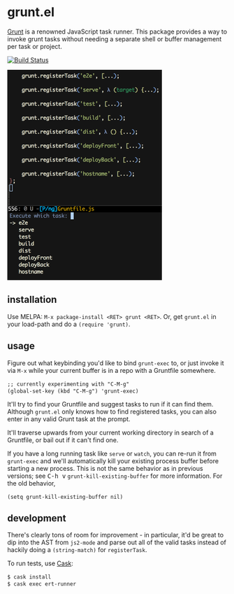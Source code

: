 # grunt.el

[Grunt][] is a renowned JavaScript task runner. This package provides
a way to invoke grunt tasks without needing a separate shell or buffer
management per task or project.

[![Build Status](https://travis-ci.org/gempesaw/grunt.el.svg?branch=master)](https://travis-ci.org/gempesaw/grunt.el)

![screenshot.png](screenshot.png)

## installation

Use MELPA: `M-x package-install <RET> grunt <RET>`. Or, get `grunt.el`
in your load-path and do a `(require 'grunt)`.

## usage

Figure out what keybinding you'd like to bind `grunt-exec` to, or just
invoke it via `M-x` while your current buffer is in a repo with a
Gruntfile somewhere.

    ;; currently experimenting with "C-M-g"
    (global-set-key (kbd "C-M-g") 'grunt-exec)

It'll try to find your Gruntfile and suggest tasks to run if it can
find them. Although `grunt.el` only knows how to find registered
tasks, you can also enter in any valid Grunt task at the prompt.

It'll traverse upwards from your current working directory in search
of a Gruntfile, or bail out if it can't find one.

If you have a long running task like `serve` or `watch`, you can
re-run it from `grunt-exec` and we'll automatically kill your existing
process buffer before starting a new process. This is not the same
behavior as in previous versions; see <kbd>C-h v</kbd>
`grunt-kill-existing-buffer` for more information. For the old behavior,

    (setq grunt-kill-existing-buffer nil)

## development

There's clearly tons of room for improvement - in particular, it'd be
great to dip into the AST from `js2-mode` and parse out all of the
valid tasks instead of hackily doing a `(string-match)` for
`registerTask`.

To run tests, use [Cask][]:

    $ cask install
    $ cask exec ert-runner

[Grunt]: http://gruntjs.com/
[Cask]: http://cask.github.io/
